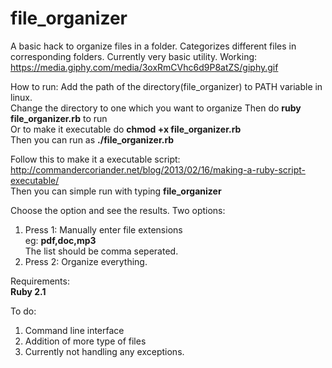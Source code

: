 # file_organizer
A basic hack to organize files in a folder. Categorizes different files in corresponding folders.
Currently very basic utility.
Working: https://media.giphy.com/media/3oxRmCVhc6d9P8atZS/giphy.gif  

How to run:
Add the path of the directory(file_organizer) to PATH variable in linux.  
Change the directory to one which you want to organize
Then do  <b>ruby file_organizer.rb</b>  to run  
Or to make it executable do <b>chmod +x file_organizer.rb</b>  
Then you can run as <b>./file_organizer.rb</b>

Follow this to make it a executable script: http://commandercoriander.net/blog/2013/02/16/making-a-ruby-script-executable/  
Then you can simple run with typing <b>file_organizer</b>  

Choose the option and see the results.
Two options:  
1. Press 1: Manually enter file extensions  
  eg: <b>pdf,doc,mp3</b>  
   The list should be comma seperated.  
2. Press 2: Organize everything.  

Requirements:  
<b>Ruby 2.1</b>  

To do:  
1. Command line interface  
2. Addition of more type of files  
3. Currently not handling any exceptions.

